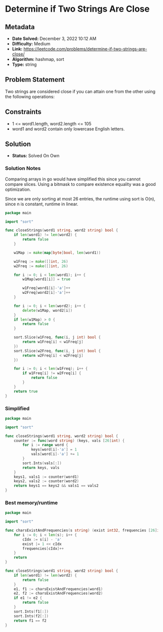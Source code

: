# Determine if Two Strings Are Close

## Metadata

- **Date Solved:** December 3, 2022 10:12 AM
- **Difficulty:** Medium
- **Link:** https://leetcode.com/problems/determine-if-two-strings-are-close/
- **Algorithm:** hashmap, sort
- **Type:** string

## Problem Statement

Two strings are considered close if you can attain one from the other using the following operations:


## Constraints

- 1 <= word1.length, word2.length <= 105
- word1 and word2 contain only lowercase English letters.

## Solution

- **Status:** Solved On Own

### Solution Notes

Comparing arrays in go would have simplified this since you cannot compare slices. Using a bitmask to compare existence equality was a good optimization.

Since we are only sorting at most 26 entries, the runtime using sort is O(n), since n is constant, runtime in linear.


```go
package main

import "sort"

func closeStrings(word1 string, word2 string) bool {
	if len(word1) != len(word2) {
		return false
	}

	w1Map := make(map[byte]bool, len(word1))

	w1Freq := make([]int, 26)
	w2Freq := make([]int, 26)

	for i := 0; i < len(word1); i++ {
		w1Map[word1[i]] = true

		w1Freq[word1[i]-'a']++
		w2Freq[word2[i]-'a']++
	}

	for i := 0; i < len(word2); i++ {
		delete(w1Map, word2[i])
	}
	if len(w1Map) > 0 {
		return false
	}

	sort.Slice(w1Freq, func(i, j int) bool {
		return w1Freq[i] < w1Freq[j]
	})
	sort.Slice(w2Freq, func(i, j int) bool {
		return w2Freq[i] < w2Freq[j]
	})

	for i := 0; i < len(w1Freq); i++ {
		if w1Freq[i] != w2Freq[i] {
			return false
		}
	}
	return true
}
```

### Simplified

```go
package main

import "sort"

func closeStrings(word1 string, word2 string) bool {
	counter := func(word string) (keys, vals [26]int) {
		for i := range word {
			keys[word[i]-'a'] = 1
			vals[word[i]-'a'] += 1
		}
		sort.Ints(vals[:])
		return keys, vals
	}
	keys1, vals1 := counter(word1)
	keys2, vals2 := counter(word2)
	return keys1 == keys2 && vals1 == vals2
}
```

### Best memory/runtime

```go
package main

import "sort"

func charsExistAndFrequencies(s string) (exist int32, frequencies [26]int) {
	for i := 0; i < len(s); i++ {
		cIdx := s[i] - 'a'
		exist |= 1 << cIdx
		frequencies[cIdx]++
	}
	return
}

func closeStrings(word1 string, word2 string) bool {
	if len(word1) != len(word2) {
		return false
	}
	e1, f1 := charsExistAndFrequencies(word1)
	e2, f2 := charsExistAndFrequencies(word2)
	if e1 != e2 {
		return false
	}
	sort.Ints(f1[:])
	sort.Ints(f2[:])
	return f1 == f2
}
```
